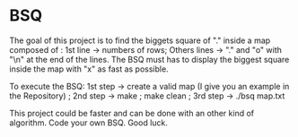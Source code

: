 # BSQ
The goal of this project is to find the biggets square of "." inside a map composed of : 
1st line -> numbers of rows;
Others lines -> "." and "o" with "\n" at the end of the lines. 
The BSQ must has to display the biggest square inside the map with "x" as fast as possible.

To execute the BSQ:
1st step -> create a valid map (I give you an example in the Repository) ;
2nd step -> make ; make clean ;
3rd step -> ./bsq map.txt

This project could be faster and can be done with an other kind of algorithm.
Code your own BSQ. Good luck.
